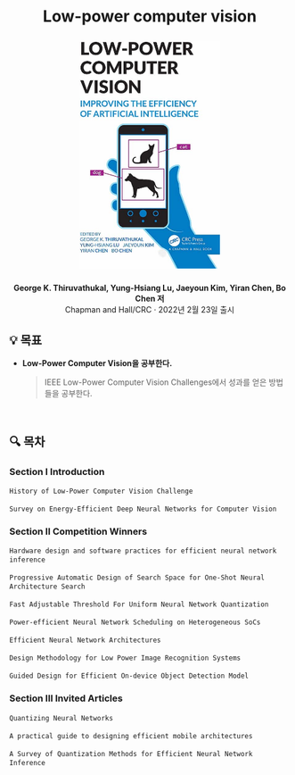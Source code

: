 <div width="100%" height="100%" align="center">
  
<h1 align="center">
  <p align="center">Low-power computer vision</p>
  <a href="https://www.routledge.com/Low-Power-Computer-Vision-Improve-the-Efficiency-of-Artificial-Intelligence/Thiruvathukal-Lu-Kim-Chen-Chen/p/book/9780367744700">
    <img width="50%" src="cover.jpeg" />
  </a>
</h1>
  
<b>George K. Thiruvathukal, Yung-Hsiang Lu, Jaeyoun Kim, Yiran Chen, Bo Chen 저</b></br>
Chapman and Hall/CRC · 2022년 2월 23일 출시</b> 

</div>

## :bulb: 목표

- **Low-Power Computer Vision을 공부한다.**

  > IEEE Low-Power Computer Vision Challenges에서 성과를 얻은 방법들을 공부한다.

<br/>

## :mag: 목차

### Section I Introduction

    History of Low-Power Computer Vision Challenge 

    Survey on Energy-Efficient Deep Neural Networks for Computer Vision 

### Section II Competition Winners

    Hardware design and software practices for efficient neural network inference 

    Progressive Automatic Design of Search Space for One-Shot Neural Architecture Search

    Fast Adjustable Threshold For Uniform Neural Network Quantization

    Power-efficient Neural Network Scheduling on Heterogeneous SoCs

    Efficient Neural Network Architectures

    Design Methodology for Low Power Image Recognition Systems

    Guided Design for Efficient On-device Object Detection Model

### Section III Invited Articles

    Quantizing Neural Networks 

    A practical guide to designing efficient mobile architectures

    A Survey of Quantization Methods for Efficient Neural Network Inference